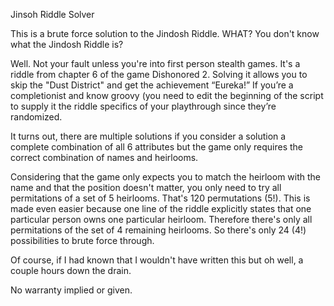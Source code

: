 Jinsoh Riddle Solver

This is a brute force solution to the Jindosh Riddle. WHAT? You don't know what the Jindosh Riddle is?

Well. Not your fault unless you're into first person stealth games. It's a riddle from chapter 6 of
the game Dishonored 2. Solving it allows you to skip the "Dust District" and get the achievement “Eureka!” If you’re a completionist and know groovy (you need to edit the beginning of the script to supply it the riddle specifics of your playthrough since they’re randomized.

It turns out, there are multiple solutions if you consider a solution a complete combination of all 6 attributes but the game only requires the correct combination of names and heirlooms.

Considering that the game only expects you to match the heirloom with the name and that the position doesn't matter, you only need to try all permitations of a set of 5 heirlooms. That's 120 permutations (5!). This is made even easier because one line of the riddle explicitly states that one particular person owns one particular heirloom. Therefore there's only all permitations of the set of 4 remaining heirlooms. So there's only 24 (4!) possibilities to brute force through.

Of course, if I had known that I wouldn't have written this but oh well, a couple hours down the drain.

No warranty implied or given.
